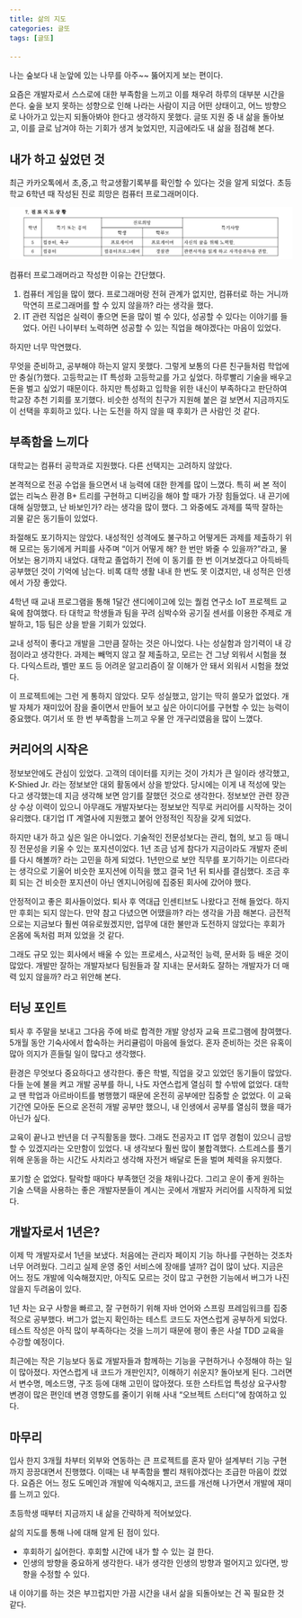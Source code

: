 ```yaml
---
title: 삶의 지도
categories: 글또 
tags: [글또]

---
```


나는 숲보다 내 눈앞에 있는 나무를 아주~~ 뚫어지게 보는 편이다.

요즘은 개발자로서 스스로에 대한 부족함을 느끼고 이를 채우려 하루의 대부분 시간을 쓴다. 숲을 보지 못하는 성향으로 인해 나라는 사람이 지금 어떤 상태이고, 어느 방향으로 나아가고 있는지 되돌아봐야 한다고 생각하지 못했다. 글또 지원 중 내 삶을 돌아보고, 이를 글로 남겨야 하는 기회가 생겨 늦었지만, 지금에라도 내 삶을 점검해 본다.

## 내가 하고 싶었던 것

최근 카카오톡에서 초,중,고 학교생활기록부를 확인할 수 있다는 것을 알게 되었다. 초등학교 6학년 때 작성된 진로 희망은 컴퓨터 프로그래머이다.

![image.png](/assets/img/2024-09-16-my_journey_so_far/my_dream.png)

컴퓨터 프로그래머라고 작성한 이유는 간단했다.

1. 컴퓨터 게임을 많이 했다. 프로그래머랑 전혀 관계가 없지만, 컴퓨터로 하는 거니까 막연히 프로그래머를 할 수 있지 않을까? 라는 생각을 했다.
2. IT 관련 직업은 실력이 좋으면 돈을 많이 벌 수 있다, 성공할 수 있다는 이야기를 들었다. 어린 나이부터 노력하면 성공할 수 있는 직업을 해야겠다는 마음이 있었다.

하지만 너무 막연했다.

무엇을 준비하고, 공부해야 하는지 알지 못했다. 그렇게 보통의 다른 친구들처럼 학업에만 충실(?)했다. 고등학교는 IT 특성화 고등학교를 가고 싶었다. 하루빨리 기술을 배우고 돈을 벌고 싶었기 때문이다. 하지만 특성화고 입학을 위한 내신이 부족하다고 판단하여 학교장 추천 기회를 포기했다. 비슷한 성적의 친구가 지원해 붙은 걸 보면서 지금까지도 이 선택을 후회하고 있다. 나는 도전을 하지 않을 때 후회가 큰 사람인 것 같다.

## 부족함을 느끼다

대학교는 컴퓨터 공학과로 지원했다. 다른 선택지는 고려하지 않았다.

본격적으로 전공 수업을 들으면서 내 능력에 대한 한계를 많이 느꼈다. 특히 써 본 적이 없는 리눅스 환경 B+ 트리를 구현하고 디버깅을 해야 할 때가 가장 힘들었다. 내 끈기에 대해 실망했고, 난 바보인가? 라는 생각을 많이 했다. 그 와중에도 과제를 뚝딱 잘하는 괴물 같은 동기들이 있었다.

좌절해도 포기하지는 않았다. 내성적인 성격에도 불구하고 어떻게든 과제를 제출하기 위해 모르는 동기에게 커피를 사주며 “이거 어떻게 해? 한 번만 봐줄 수 있을까?”라고, 물어보는 용기까지 내었다. 대학교 졸업하기 전에 이 동기를 한 번 이겨보겠다고 아득바득 공부했던 것이 기억에 남는다. 비록 대학 생활 내내 한 번도 못 이겼지만, 내 성적은 인생에서 가장 좋았다.

4학년 때 교내 프로그램을 통해 1달간 샌디에이고에 있는 퀄컴 연구소 IoT 프로젝트 교육에 참여했다. 타 대학교 학생들과 팀을 꾸려 심박수와 공기질 센서를 이용한 주제로 개발하고, 1등 팀은 상을 받을 기회가 있었다.

교내 성적이 좋다고 개발을 그만큼 잘하는 것은 아니었다. 나는 성실함과 암기력이 내 강점이라고 생각한다. 과제는 빼먹지 않고 잘 제출하고, 모르는 건 그냥 외워서 시험을 쳤다. 다익스트라, 벨만 포드 등 어려운 알고리즘이 잘 이해가 안 돼서 외워서 시험을 쳤었다.

이 프로젝트에는 그런 게 통하지 않았다. 모두 성실했고, 암기는 딱히 쓸모가 없었다. 개발 자체가 재미있어 잠을 줄이면서 만들어 보고 싶은 아이디어를 구현할 수 있는 능력이 중요했다. 여기서 또 한 번 부족함을 느끼고 우물 안 개구리였음을 많이 느꼈다.

## 커리어의 시작은

정보보안에도 관심이 있었다. 고객의 데이터를 지키는 것이 가치가 큰 일이라 생각했고, K-Shied Jr. 라는 정보보안 대외 활동에서 상을 받았다. 당시에는 이게 내 적성에 맞는다고 생각했는데 지금 생각해 보면 암기를 잘했던 것으로 생각한다. 정보보안 관련 장관상 수상 이력이 있으니 아무래도 개발자보다는 정보보안 직무로 커리어를 시작하는 것이 유리했다. 대기업 IT 계열사에 지원했고 붙어 안정적인 직장을 갖게 되었다.

하지만 내가 하고 싶은 일은 아니었다. 기술적인 전문성보다는 관리, 협의, 보고 등 매니징 전문성을 키울 수 있는 포지션이었다. 1년 조금 넘게 참다가 지금이라도 개발자 준비를 다시 해볼까? 라는 고민을 하게 되었다. 1년만으로 보안 직무를 포기하기는 이르다라는 생각으로 기울어 비슷한 포지션에 이직을 했고 결국 1년 뒤 퇴사를 결심했다. 조금 후회 되는 건 비슷한 포지션이 아닌 엔지니어링에 집중된 회사에 갔어야 했다.

안정적이고 좋은 회사들이었다. 퇴사 후 역대급 인센티브도 나왔다고 전해 들었다. 하지만 후회는 되지 않는다. 만약 참고 다녔으면 어땠을까? 라는 생각을 가끔 해본다. 금전적으로는 지금보다 훨씬 여유로웠겠지만, 업무에 대한 불만과 도전하지 않았다는 후회가 온몸에 독처럼 퍼져 있었을 것 같다.

그래도 규모 있는 회사에서 배울 수 있는 프로세스, 사교적인 능력, 문서화 등 배운 것이 많았다. 개발만 잘하는 개발자보다 팀원들과 잘 지내는 문서화도 잘하는 개발자가 더 매력 있지 않을까? 라고 위안해 본다.

## 터닝 포인트

퇴사 후 주말을 보내고 그다음 주에 바로 합격한 개발 양성자 교육 프로그램에 참여했다. 5개월 동안 기숙사에서 합숙하는 커리큘럼이 마음에 들었다. 혼자 준비하는 것은 유혹이 많아 의지가 흔들릴 일이 많다고 생각했다.

환경은 무엇보다 중요하다고 생각한다. 좋은 학벌, 직업을 갖고 있었던 동기들이 많았다. 다들 눈에 불을 켜고 개발 공부를 하니, 나도 자연스럽게 열심히 할 수밖에 없었다. 대학교 땐 학업과 아르바이트를 병행했기 때문에 온전히 공부에만 집중할 순 없었다. 이 교육 기간엔 모아둔 돈으로 온전히 개발 공부만 했으니, 내 인생에서 공부를 열심히 했을 때가 아닌가 싶다.

교육이 끝나고 반년을 더 구직활동을 했다. 그래도 전공자고 IT 업무 경험이 있으니 금방 할 수 있겠지라는 오만함이 있었다. 내 생각보다 훨씬 많이 불합격했다. 스트레스를 풀기 위해 운동을 하는 시간도 사치라고 생각해 자전거 배달로 돈을 벌며 체력을 유지했다.

포기할 순 없었다. 탈락할 때마다 부족했던 것을 채워나갔다. 그리고 운이 좋게 원하는 기술 스택을 사용하는 좋은 개발자분들이 계시는 곳에서 개발자 커리어를 시작하게 되었다.

## 개발자로서 1년은?

이제 막 개발자로서 1년을 보냈다. 처음에는 관리자 페이지 기능 하나를 구현하는 것조차 너무 어려웠다. 그리고 실제 운영 중인 서비스에 장애를 낼까? 겁이 많이 났다. 지금은 어느 정도 개발에 익숙해졌지만, 아직도 모르는 것이 많고 구현한 기능에서 버그가 나진 않을지 두려움이 있다.

1년 차는 요구 사항을 빠르고, 잘 구현하기 위해 자바 언어와 스프링 프레임워크를 집중적으로 공부했다. 버그가 없는지 확인하는 테스트 코드도 자연스럽게 공부하게 되었다. 테스트 작성은 아직 많이 부족하다는 것을 느끼기 때문에 평이 좋은 사설 TDD 교육을 수강할 예정이다.

최근에는 작은 기능보다 동료 개발자들과 함께하는 기능을 구현하거나 수정해야 하는 일이 많아졌다. 자연스럽게 내 코드가 개판인지?, 이해하기 쉬운지? 돌아보게 된다. 그러면서 변수명, 메소드명, 구조 등에 대해 고민이 많아졌다. 또한 스타트업 특성상 요구사항 변경이 많은 편인데 변경 영향도를 줄이기 위해 사내 “오브젝트 스터디”에 참여하고 있다.

## 마무리

입사 한지 3개월 차부터 외부와 연동하는 큰 프로젝트를 혼자 맡아 설계부터 기능 구현까지 끙끙대면서 진행했다. 이때는 내 부족함을 빨리 채워야겠다는 조급한 마음이 컸었다. 요즘은 어느 정도 도메인과 개발에 익숙해지고, 코드를 개선해 나가면서 개발에 재미를 느끼고 있다.

초등학생 때부터 지금까지 내 삶을 간략하게 적어보았다.

삶의 지도를 통해 나에 대해 알게 된 점이 있다.

- 후회하기 싫어한다. 후회할 시간에 내가 할 수 있는 걸 한다.
- 인생의 방향을 중요하게 생각한다. 내가 생각한 인생의 방향과 멀어지고 있다면, 방향을 수정할 수 있다.

내 이야기를 하는 것은 부끄럽지만 가끔 시간을 내서 삶을 되돌아보는 건 꼭 필요한 것 같다.


